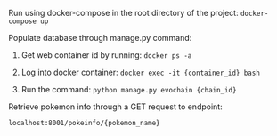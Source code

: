 Run using docker-compose in the root directory of the project:
```docker-compose up```


Populate database through manage.py command:

1. Get web container id by running:
```docker ps -a```

2. Log into docker container:
```docker exec -it {container_id} bash```

3. Run the command:
```python manage.py evochain {chain_id}```



Retrieve pokemon info through a GET request to endpoint:

```localhost:8001/pokeinfo/{pokemon_name}```
